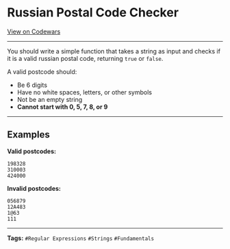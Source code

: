 # Russian Postal Code Checker

[View on Codewars](https://www.codewars.com/kata/552e45cc30b0dbd01100001a/python)

---

You should write a simple function that takes a string as input and checks if it is a valid russian postal code, returning `true` or `false`.

A valid postcode should:
- Be 6 digits
- Have no white spaces, letters, or other symbols
- Not be an empty string
- **Cannot start with 0, 5, 7, 8, or 9**

---

## Examples

**Valid postcodes:**
```
198328
310003
424000
```

**Invalid postcodes:**
```
056879
12A483
1@63
111
```

---

**Tags:** `#Regular Expressions` `#Strings` `#Fundamentals`
